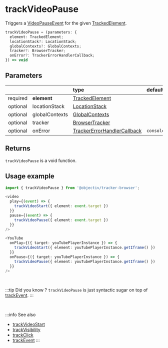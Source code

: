 # trackVideoPause

Triggers a [VideoPauseEvent](/taxonomy/events/VideoPauseEvent.md) for the given [TrackedElement](/tracking/api-reference/definitions/TrackedElement.md).

```typescript
trackVideoPause = (parameters: {
  element: TrackedElement;
  locationStack?: LocationStack;
  globalContexts?: GlobalContexts;
  tracker?: BrowserTracker;
  onError?: TrackerErrorHandlerCallback;
}) => void
```

## Parameters
|          |             | type                                                                                                                                                     | default value
| :-:      | :--         | :--                                                                                                                                                      | :--           
| required | **element**    | [TrackedElement](/tracking/api-reference/definitions/TrackedElement.md)                           |
| optional | locationStack  | [LocationStack](/tracking/api-reference/core/LocationStack.md)                                    |
| optional | globalContexts | [GlobalContexts](/tracking/api-reference/core/GlobalContexts.md)                                  |
| optional | tracker        | [BrowserTracker](/tracking/api-reference/BrowserTracker.md)                                       |
| optional | onError        | [TrackerErrorHandlerCallback](/tracking/api-reference/definitions/TrackerErrorHandlerCallback.md) | `console.error`

## Returns
`trackVideoPause` is a void function.

## Usage example

```typescript jsx
import { trackVideoPause } from '@objectiv/tracker-browser';
```

```typescript jsx
<video
  play={(event) => {
    trackVideoStart({ element: event.target })
  }}
  pause={(event) => {
    trackVideoPause({ element: event.target })
  }}
/>
```

```typescript jsx
<YouTube
  onPlay={({ target: youTubePlayerInstance }) => {
    trackVideoStart({ element: youTubePlayerInstance.getIframe() })
  }}
  onPause={({ target: youTubePlayerInstance }) => {
    trackVideoPause({ element: youTubePlayerInstance.getIframe() })
  }}
/>
```

<br />

:::tip Did you know ?
`trackVideoPause` is just syntactic sugar on top of [trackEvent](/tracking/api-reference/eventTrackers/trackEvent.md).
:::

<br />

:::info See also
- [trackVideoStart](/tracking/api-reference/eventTrackers/trackVideoStart.md)
- [trackVisibility](/tracking/api-reference/eventTrackers/trackVisibility.md)
- [trackClick](/tracking/api-reference/eventTrackers/trackClick.md)
- [trackEvent](/tracking/api-reference/eventTrackers/trackEvent.md)
:::
